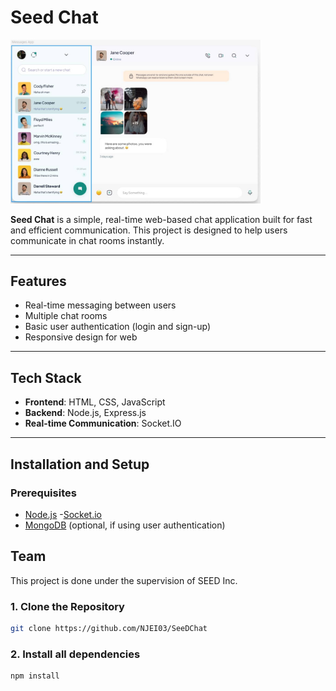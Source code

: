 # Seed Chat

<!-- ![Seed Chat Logo](./Public/Assets/img-icons/SEEDCHAT.jpeg) -->
<img src="./Public/Assets/img-icons/SeedChat.jpg" alt="Seed Chat Logo" width="400">

**Seed Chat** is a simple, real-time web-based chat application built for fast and efficient communication. This project is designed to help users communicate in chat rooms instantly.

---

## Features

- Real-time messaging between users
- Multiple chat rooms
- Basic user authentication (login and sign-up)
- Responsive design for web

---

## Tech Stack

- **Frontend**: HTML, CSS, JavaScript
- **Backend**: Node.js, Express.js
- **Real-time Communication**: Socket.IO


---

## Installation and Setup

### Prerequisites

- [Node.js](https://nodejs.org/)
-[Socket.io](socket.io)
- [MongoDB](https://www.mongodb.com/) (optional, if using user authentication)

## Team
This project is done under the supervision of SEED Inc.
### 1. Clone the Repository

```bash
git clone https://github.com/NJEI03/SeeDChat
```
### 2. Install all dependencies
```bash
npm install
```
